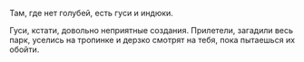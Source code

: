 ﻿---
layout: post
images: [ 2020-11-02_1.jpg, 2020-11-02_2.jpg ]
---

Там, где нет голубей, есть гуси и индюки.
 
Гуси, кстати, довольно неприятные создания. Прилетели, загадили весь парк, уселись на тропинке и дерзко смотрят на тебя, пока пытаешься их обойти.
